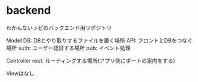 # backend
わかんないッピのバックエンド用リポジトリ

Model
DB: DBとやり取りするファイルを置く場所
API: フロントとDBをつなぐ場所
auth: ユーザー認証する場所
pub: イベント処理

Controller
rout: ルーティングする場所(アプリ側にポートの案内をする)

Viewはなし